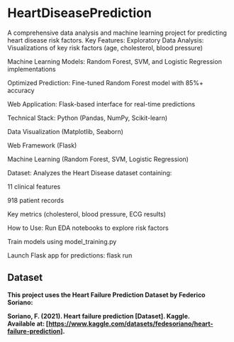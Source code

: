 # HeartDiseasePrediction
A comprehensive data analysis and machine learning project for predicting heart disease risk factors.
Key Features:
Exploratory Data Analysis: Visualizations of key risk factors (age, cholesterol, blood pressure)

Machine Learning Models: Random Forest, SVM, and Logistic Regression implementations

Optimized Prediction: Fine-tuned Random Forest model with 85%+ accuracy

Web Application: Flask-based interface for real-time predictions

Technical Stack:
Python (Pandas, NumPy, Scikit-learn)

Data Visualization (Matplotlib, Seaborn)

Web Framework (Flask)

Machine Learning (Random Forest, SVM, Logistic Regression)

Dataset:
Analyzes the Heart Disease dataset containing:

11 clinical features

918 patient records

Key metrics (cholesterol, blood pressure, ECG results)

How to Use:
Run EDA notebooks to explore risk factors

Train models using model_training.py

Launch Flask app for predictions: flask run

## **Dataset**  
**This project uses the Heart Failure Prediction Dataset by Federico Soriano:**  

**Soriano, F. (2021). Heart failure prediction [Dataset]. Kaggle.**  
**Available at: [https://www.kaggle.com/datasets/fedesoriano/heart-failure-prediction].**


